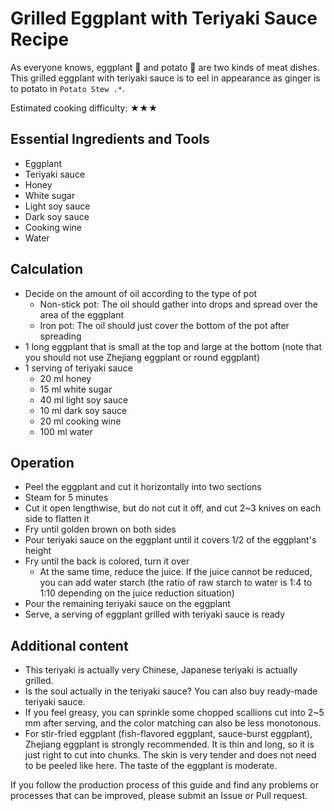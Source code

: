 # Grilled Eggplant with Teriyaki Sauce Recipe

As everyone knows, eggplant 🍆 and potato 🥔 are two kinds of meat dishes. This grilled eggplant with teriyaki sauce is to eel in appearance as ginger is to potato in `Potato Stew .*`.

Estimated cooking difficulty: ★★★

## Essential Ingredients and Tools

- Eggplant
- Teriyaki sauce
- Honey
- White sugar
- Light soy sauce
- Dark soy sauce
- Cooking wine
- Water

## Calculation

- Decide on the amount of oil according to the type of pot
  - Non-stick pot: The oil should gather into drops and spread over the area of the eggplant
  - Iron pot: The oil should just cover the bottom of the pot after spreading
- 1 long eggplant that is small at the top and large at the bottom (note that you should not use Zhejiang eggplant or round eggplant)
- 1 serving of teriyaki sauce
  - 20 ml honey
  - 15 ml white sugar
  - 40 ml light soy sauce
  - 10 ml dark soy sauce
  - 20 ml cooking wine
  - 100 ml water

## Operation

- Peel the eggplant and cut it horizontally into two sections
- Steam for 5 minutes
- Cut it open lengthwise, but do not cut it off, and cut 2~3 knives on each side to flatten it
- Fry until golden brown on both sides
- Pour teriyaki sauce on the eggplant until it covers 1/2 of the eggplant's height
- Fry until the back is colored, turn it over
  - At the same time, reduce the juice. If the juice cannot be reduced, you can add water starch (the ratio of raw starch to water is 1:4 to 1:10 depending on the juice reduction situation)
- Pour the remaining teriyaki sauce on the eggplant
- Serve, a serving of eggplant grilled with teriyaki sauce is ready

## Additional content

- This teriyaki is actually very Chinese, Japanese teriyaki is actually grilled.
- Is the soul actually in the teriyaki sauce? You can also buy ready-made teriyaki sauce.
- If you feel greasy, you can sprinkle some chopped scallions cut into 2~5 mm after serving, and the color matching can also be less monotonous.
- For stir-fried eggplant (fish-flavored eggplant, sauce-burst eggplant), Zhejiang eggplant is strongly recommended. It is thin and long, so it is just right to cut into chunks. The skin is very tender and does not need to be peeled like here. The taste of the eggplant is moderate.

If you follow the production process of this guide and find any problems or processes that can be improved, please submit an Issue or Pull request.

